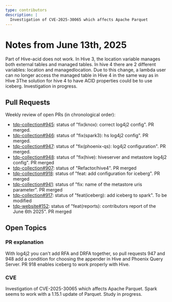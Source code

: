 ```yaml
---
type: contributors
description: |
  Investigation of CVE-2025-30065 which affects Apache Parquet
---
```


# Notes from June 13th, 2025

Part of Hive-acid does not work. In Hive 3, the location variable manages both external tables and managed tables. In hive 4 there are 2 different variables: location and managedlocation. Due to this change, a lambda user can no longer access the managed table in Hive 4 in the same way as in Hive 3The solution for hive 4 to have ACID properties could be to use iceberg. Investigation in progress.

## Pull Requests

Weekly review of open PRs (in chronological order):

- [tdp-collection#945](https://github.com/TOSIT-IO/tdp-collection/pull/945): status of "fix(knox): correct log4j2 config". PR merged.
- [tdp-collection#946](https://github.com/TOSIT-IO/tdp-collection/pull/946): status of "fix(spark3): hs log4j2 config". PR merged.
- [tdp-collection#947](https://github.com/TOSIT-IO/tdp-collection/pull/947): status of "fix(phoenix-qs): log4j2 configuration". PR merged.
- [tdp-collection#948](https://github.com/TOSIT-IO/tdp-collection/pull/948): status of "fix(hive): hiveserver and metastore log4j2 config". PR merged
- [tdp-collection#907](https://github.com/TOSIT-IO/tdp-collection/pull/907): status of "Refactor/hive4". PR merged
- [tdp-collection#918](https://github.com/TOSIT-IO/tdp-collection/pull/918): status of "feat: add configuration for iceberg". PR merged
- [tdp-collection#941](https://github.com/TOSIT-IO/tdp-collection/pull/941): status of "fix: name of the metastore uris parameter". PR merged
- [tdp-collection#917](https://github.com/TOSIT-IO/tdp-collection/pull/917): status of "feat(iceberg): add iceberg to spark". To be modified
- [tdp-website#152](https://github.com/TOSIT-IO/tdp-website/pull/152): status of "feat(reports): contributors report of the June 6th 2025". PR merged

## Open Topics

### PR explanation
With log4j2 you can't add RFA and DRFA together, so pull requests 947 and 948 add a condition for choosing the appender in Hive and Phoenix Query Server.
PR 918 enables iceberg to work properly with Hive.

### CVE

Investigation of CVE-2025-30065 which affects Apache Parquet. Spark seems to work with a 1.15.1 update of Parquet. Study in progress.
